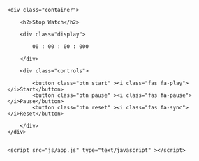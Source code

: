 <!DOCTYPE html>
<html>
<head>
	<title> Stop Watch</title>
	<link rel="stylesheet" href="https://cdnjs.cloudflare.com/ajax/libs/font-awesome/5.15.4/css/all.min.css" integrity="sha512-1ycn6IcaQQ40/MKBW2W4Rhis/DbILU74C1vSrLJxCq57o941Ym01SwNsOMqvEBFlcgUa6xLiPY/NS5R+E6ztJQ==" crossorigin="anonymous" referrerpolicy="no-referrer" />
	<link href="css/style.css" rel="stylesheet" type="text/css" >
</head>
<body>

	<div class="container">

		<h2>Stop Watch</h2>

		<div class="display">

			00 : 00 : 00 : 000

		</div>

		<div class="controls">

			<button class="btn start" ><i class="fas fa-play"></i>Start</button>
			<button class="btn pause" ><i class="fas fa-pause"></i>Pause</button>
			<button class="btn reset" ><i class="fas fa-sync"></i>Reset</button>

		</div>
	</div>


	<script src="js/app.js" type="text/javascript" ></script>
</body>
</html>
<!-- 4cdfbfe6cadf7c895309041785bc5da981c6a395 -->

